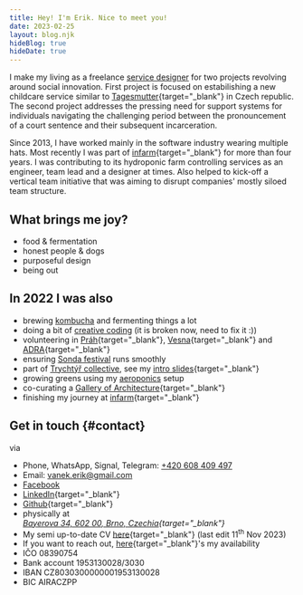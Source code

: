 ```yaml
---
title: Hey! I'm Erik. Nice to meet you!
date: 2023-02-25
layout: blog.njk
hideBlog: true
hideDate: true
---
```


<!-- Hey, I'm Erik. Nice to meet you.

![Me with a melon](/img/me-melon.jpeg)
_Me with a melon_ -->

I make my living as a freelance <a href="/service-design">service designer</a> for two projects revolving around social innovation. First project is focused on estabilishing a new childcare service similar to [Tagesmutter](https://de.wikipedia.org/wiki/Kindertagespflege){target="_blank"} in Czech republic. The second project addresses the pressing need for support systems for individuals navigating the challenging period between the pronouncement of a court sentence and their subsequent incarceration.

 Since 2013, I have worked mainly in the software industry wearing multiple hats. Most recently I was part of [infarm](https://www.infarm.com/){target="_blank"} for more than four years. I was contributing to its hydroponic farm controlling services as an engineer, team lead and a designer at times. Also helped to kick-off a vertical team initiative that was aiming to disrupt companies' mostly siloed team structure.
 
## What brings me joy?
-   food & fermentation
-   honest people & dogs
-   purposeful design
-   being out

## In 2022 I was also

-   brewing [kombucha](/kombucha) and fermenting things a lot
-   doing a bit of [creative coding](/pudem-pudem) (it is broken now, need to fix it :))
-   volunteering in [Práh](https://www.prahjm.cz/){target="_blank"}, [Vesna](https://spolekvesna.cz/){target="_blank"} and [ADRA](https://adra.cz/){target="_blank"}
-   ensuring [Sonda festival](https://www.youtube.com/watch?v=C4JHn8dAfMg&ab_channel=SONDAFestival) runs smoothly
-   part of [Trychtýř collective](https://svitava.org/udalost/open-call-trychtyr/), see my [intro slides](/trychtyr){target="_blank"}
-   growing greens using my [aeroponics](/aero) setup
-   co-curating a [Gallery of Architecture](https://www.galeriearchitekturybrno.cz/){target="_blank"}
- finishing my journey at [infarm](https://www.infarm.com){target="_blank"}

<!-- I like to do stuff. [Growing greens aeroponically](/aero/) or develop on the [web](/development/).

Working professionally as a software developer for several years capable of wearing a designer or a product hat. Otherwise you'll find me cooking often, fermenting things and spending my time outside preferably.

### What do I like?

- honesty,
- simple & seasonal food,
- understanding root causes of things,
- decisiveness,
- creative wordplay.
- independent musicians (see [my wishlist](https://bandcamp.com/falsepositive/wishlist))

### What I do not like?

- bullshit and playing games,
- improper tooling (e.g. dull knives),
- stereotypes,
- "But we've always done it this way" mindset,
- overcooked pasta.
-->

## Get in touch {#contact}

via

-   Phone, WhatsApp, Signal, Telegram: [+420 608 409 497](tel:+420608409497)
-   Email: [vanek.erik@gmail.com](mailto:vanek.erik@gmail.com)
-   [Facebook](https://www.facebook.com/profile.php?id=100007185917001)
-   [LinkedIn](https://www.linkedin.com/in/erikvanek/){target="_blank"}
-   [Github](https://github.com/erikvanek/){target="_blank"}
-   physically at <address>[Bayerova 34, 602 00, Brno, Czechia](https://www.google.com/maps/place/Bayerova+803%2F34,+602+00+Brno-st%C5%99ed-Veve%C5%99%C3%AD,+%C4%8Cesko/@49.2085446,16.5990392,17z/data=!3m1!4b1!4m5!3m4!1s0x4712946a11225445:0x50532260eba4db3c!8m2!3d49.2085411!4d16.6012279){target="_blank"}</address>
- My semi up-to-date CV [here](../documents/Erik-Vanek-cv.pdf){target="_blank"} (last edit 11<sup>th</sup> Nov 2023)
- If you want to reach out, [here](https://calendar.google.com/calendar/embed?src=vanek.erik%40gmail.com&ctz=Europe%2FPrague){target="_blank"}'s my availability
- IČO 08390754
- Bank account 1953130028/3030
- IBAN CZ8030300000001953130028
- BIC AIRACZPP